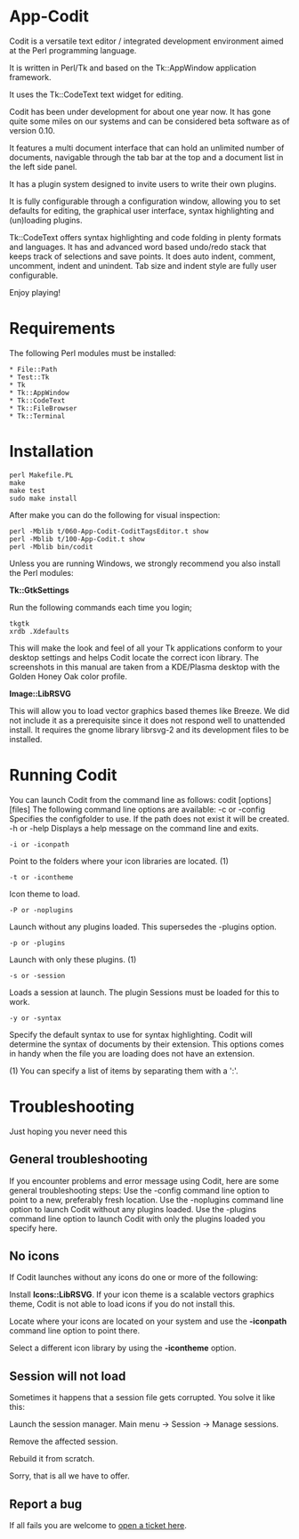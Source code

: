 # App-Codit

Codit is a versatile text editor / integrated development environment aimed 
at the Perl programming language.

It is written in Perl/Tk and based on the Tk::AppWindow application framework.

It uses the Tk::CodeText text widget for editing.

Codit has been under development for about one year now. It has gone quite some miles on our
systems and can be considered beta software as of version 0.10.

It features a multi document interface that can hold an unlimited number of documents,
navigable through the tab bar at the top and a document list in the left side panel. 

It has a plugin system designed to invite users to write their own plugins.

It is fully configurable through a configuration window, allowing you to set defaults for
editing, the graphical user interface, syntax highlighting and (un)loading plugins.

Tk::CodeText offers syntax highlighting and code folding in plenty formats and languages.
It has and advanced word based undo/redo stack that keeps track of selections and save points.
It does auto indent, comment, uncomment, indent and unindent. Tab size and indent style are
fully user configurable.

Enjoy playing!

# Requirements

The following Perl modules must be installed:

    * File::Path
    * Test::Tk
    * Tk
    * Tk::AppWindow
    * Tk::CodeText
    * Tk::FileBrowser
    * Tk::Terminal

# Installation

	perl Makefile.PL
	make
	make test
	sudo make install

After make you can do the following for visual inspection:

	perl -Mblib t/060-App-Codit-CoditTagsEditor.t show
	perl -Mblib t/100-App-Codit.t show
	perl -Mblib bin/codit

Unless you are running Windows, we strongly recommend you also install the Perl modules:

__Tk::GtkSettings__

Run the following commands each time you login;

	tkgtk
	xrdb .Xdefaults

This will make the look and feel of all your Tk applications conform to your desktop settings and helps Codit locate the correct icon library. The screenshots in this manual are taken from a KDE/Plasma desktop with the Golden Honey Oak color profile.

__Image::LibRSVG__

This will allow you to load vector graphics based themes like Breeze. We did not include it as a prerequisite since it does not respond well to unattended install. It requires the gnome library librsvg-2 and its development files to be installed.

# Running Codit

You can launch Codit from the command line as follows:
	codit [options] [files]
The following command line options are available:
    -c or -config
Specifies the configfolder to use. If the path does not exist it will be created.  
    -h or -help
Displays a help message on the command line and exits.

    -i or -iconpath
Point to the folders where your icon libraries are located. (1)

    -t or -icontheme
Icon theme to load.

    -P or -noplugins
Launch without any plugins loaded. This supersedes the -plugins option.

    -p or -plugins
Launch with only these plugins. (1)

    -s or -session
Loads a session at launch. The plugin Sessions must be loaded for this to work.

    -y or -syntax
Specify the default syntax to use for syntax highlighting. Codit will determine the syntax of documents by their extension. This options comes in handy when the file you are loading does not have an extension.

(1) You can specify a list of items by separating them with a ':'.

# Troubleshooting

Just hoping you never need this 

## General troubleshooting

If you encounter problems and error message using Codit, here are some general troubleshooting steps:
    Use the -config command line option to point to a new, preferably fresh location.
    Use the -noplugins command line option to launch Codit without any plugins loaded.
    Use the -plugins command line option to launch Codit with only the plugins loaded you specify here.

## No icons

If Codit launches without any icons do one or more of the following:

Install __Icons::LibRSVG__. If your icon theme is a scalable vectors graphics theme, Codit is not able to load icons if you do not install this.

Locate where your icons are located on your system and use the __-iconpath__ command line option to point there.

Select a different icon library by using the __-icontheme__ option.

## Session will not load

Sometimes it happens that a session file gets corrupted. You solve it like this:

Launch the session manager. Main menu -> Session -> Manage sessions.

Remove the affected session.

Rebuild it from scratch.

Sorry, that is all we have to offer.

## Report a bug

If all fails you are welcome to [open a ticket here](https://github.com/haje61/App-Codit/issues).

